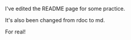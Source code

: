 I've edited the README page for some practice. 

It's also been changed from rdoc to md. 

For real!